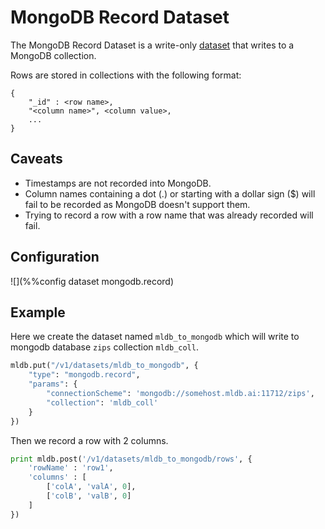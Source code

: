 # MongoDB Record Dataset

The MongoDB Record Dataset is a write-only
[dataset](/doc/builtin/datasets/Datasets.md) that writes to a MongoDB
collection.

Rows are stored in collections with the following format:

```
{
    "_id" : <row name>,
    "<column name>", <column value>,
    ...
}
```

## Caveats
* Timestamps are not recorded into MongoDB.
* Column names containing a dot (.) or starting with a dollar sign ($) will
  fail to be recorded as MongoDB doesn't support them.
* Trying to record a row with a row name that was already recorded will fail.

## Configuration

![](%%config dataset mongodb.record)

## Example

Here we create the dataset named `mldb_to_mongodb` which will write to mongodb
database `zips` collection `mldb_coll`.

```python
mldb.put("/v1/datasets/mldb_to_mongodb", {
    "type": "mongodb.record",
    "params": {
        "connectionScheme": 'mongodb://somehost.mldb.ai:11712/zips',
        "collection": 'mldb_coll'
    }
})

```

Then we record a row with 2 columns.

```python
print mldb.post('/v1/datasets/mldb_to_mongodb/rows', {
    'rowName' : 'row1',
    'columns' : [
        ['colA', 'valA', 0],
        ['colB', 'valB', 0]
    ]
})
```
